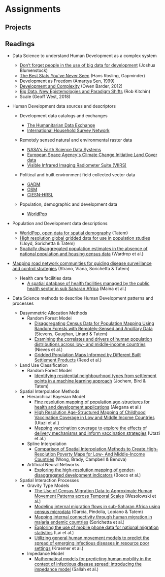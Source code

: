 # Assignments

## Projects

## Readings

- Data Science to understand Human Development as a complex system 
  - <a href = "https://www.nature.com/magazine-assets/d41586-018-06215-5/d41586-018-06215-5.pdf">Don’t forget people in the use of big data for development</a> (Joshua Blumenstock)
  - <a href = "https://www.gapminder.org/videos/ted-talks/hans-rosling-ted-2006-debunking-myths-about-the-third-world/"> The Best Stats You've Never Seen</a> (Hans Rosling, Gapminder)
  -  Development as Freedom (Amartya Sen, 1999)
  - <a href = "https://www.youtube.com/watch?v=02EZPxPcFqs"> Development and Complexity</a> (Owen Barder, 2012)
  - <a href = "http://journals.sagepub.com/doi/pdf/10.1177/2053951714528481"> Big Data, New Epistemologies and Paradigm Shifts</a> (Rob Kitchin)
  - Scale (Geoff West, 2018)

- Human Development data sources and descriptors
  - Development data catalogs and exchanges
     - <a href = "https://data.humdata.org"> The Humanitarian Data Exchange</a>
     - <a href = "https://catalog.ihsn.org/"> International Household Survey Network</a>

  - Remotely sensed natural and environmental raster data
     - <a href = "https://earthdata.nasa.gov"> NASA's Earth Science Data Systems</a> 
     - <a href = "https://maps.elie.ucl.ac.be/CCI/viewer/"> European Space Agency's Climate Change Initiative Land Cover data</a>
     - <a href = "https://ngdc.noaa.gov/eog/viirs/download_dnb_composites.html"> Visible Infrared Imaging Radiometer Suite (VIIRS)</a>
 
  - Political and built environment field collected vector data
     - <a href = "https://www.gadm.org"> GADM</a>
     - <a href = "https://www.openstreetmap.org/"> OSM</a>
     - <a href = "https://ciesin.columbia.edu/data/hrsl/"> CIESN-HRSL</a>

  - Population, demographic and development data 
     - <a href = "https://www.worldpop.org/"> WorldPop</a>

 - Population and Development data descriptions
     - <a href = "https://www.nature.com/articles/sdata20174"> WorldPop, open data for spatial demography</a> (Tatem)
     - <a href = "https://www.ncbi.nlm.nih.gov/pmc/articles/PMC5283062/"> High resolution global gridded data for use in population studies</a> (Lloyd, Sorichetta & Tatem)
     - <a href = "https://www.pnas.org/content/pnas/115/14/3529.full.pdf"> Spatially disaggregated population estimates
in the absence of national population and housing census data</a> (Wardrop et al.)

- <a href = "https://www.nature.com/articles/s41598-018-22969-4"> Mapping road network communities for guiding disease surveillance and control strategies</a> (Strano, Viana, Sorichetta & Tatem)
  - Health care facilities data 
     - <a href = "https://www.nature.com/articles/s41597-019-0142-2"> A spatial database of health facilities managed by the public health sector in sub Saharan Africa</a> (Maina et al.)

- Data Science methods to describe Human Development patterns and processes
  - Dasymmetric Allocation Methods 
     - Random Forest Model
         - <a href = "https://journals.plos.org/plosone/article/file?id=10.1371/journal.pone.0107042&type=printable"> Disaggregating Census Data for Population Mapping Using Random Forests with Remotely-Sensed and Ancillary Data</a> (Stevens, Gaughan, Linard & Tatem)
         - <a href = "https://www.ncbi.nlm.nih.gov/pmc/articles/PMC5746564/pdf/rsif20170401.pdf"> Examining the correlates and drivers of human population distributions across low- and middle-income countries</a> (Nieves et al.)
         - <a href = "https://www.mdpi.com/2306-5729/3/3/33/htm"> Gridded Population Maps Informed by Different Built Settlement Products</a> (Reed et al.)
  - Land Use Classification
     - Random Forest Model
         - <a href = "https://www.sciencedirect.com/science/article/pii/S0198971517304210"> Identifying residential neighbourhood types from settlement points in a machine learning approach</a> (Jochem, Bird & Tatem)
  - Spatial Interpolation Methods
     - Hierarchical Bayesian Model
         - <a href = "https://royalsocietypublishing.org/doi/pdf/10.1098/rsif.2015.0073"> Fine resolution mapping of population age-structures for health and development applications</a> (Alegana et al.)
         - <a href = "https://pubmed.ncbi.nlm.nih.gov/29454519/"> High Resolution Age-Structured Mapping of Childhood Vaccination Coverage in Low and Middle Income Countries</a> (Utazi et al.)
         - <a href = "https://www.nature.com/articles/s41467-019-09611-1"> Mapping vaccination coverage to explore the effects of delivery mechanisms and inform vaccination strategies</a> (Utazi et al.)
     - Spline Interpolation
         - <a href = "https://pubmed.ncbi.nlm.nih.gov/30333244/"> Comparison of Spatial Interpolation Methods to Create High-Resolution Poverty Maps for Low- And Middle-Income Countries</a> (Wong, Brady, Campbell & Benova)
     - Artificial Neural Networks
         - <a href = "https://royalsocietypublishing.org/doi/pdf/10.1098/rsif.2016.0825"> Exploring the high-resolution mapping of gender-disaggregated development indicators</a> (Bosco et al.)
  - Spatial Interaction Processes
     - Gravity Type Models
         - <a href = "https://journals.plos.org/plosone/article?id=10.1371/journal.pone.0052971"> The Use of Census Migration Data to Approximate Human Movement Patterns across Temporal Scales</a> (Wesolowski et al.)
         - <a href = "https://academic.oup.com/migration/article/3/1/89/2413406"> Modeling internal migration flows in sub-Saharan Africa using census microdata</a> (Garcia, Pindolia, Lopiano & Tatem)
         - <a href = "https://www.nature.com/articles/sdata201666.pdf"> Mapping internal connectivity through human migration in malaria endemic countries</a> (Sorichetta et al.)
         - <a href = "https://www.nature.com/articles/s41599-019-0242-9.pdf"> Exploring the use of mobile phone data for national migration statistics</a> (Lai et al.)
         - <a href = "https://www.nature.com/articles/s41598-019-41192-3.pdf"> Utilizing general human movement models to predict the spread of emerging infectious diseases in resource poor settings</a> (Kraemer et al.)
     -  Impedance Model
         - <a href = "https://ij-healthgeographics.biomedcentral.com/track/pdf/10.1186/s12942-017-0115-7"> Mathematical models for predicting human mobility in the context of infectious disease spread: introducing the impedance model</a> (Sallah et al.)



